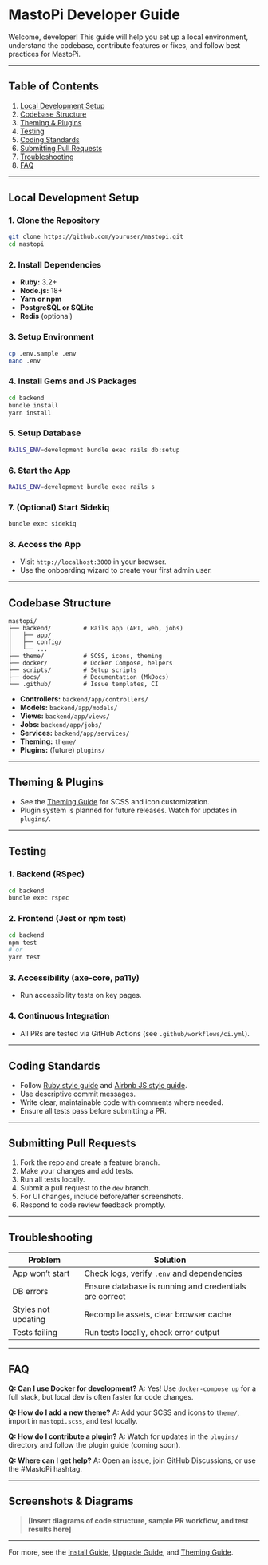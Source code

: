 # MastoPi Developer Guide

Welcome, developer! This guide will help you set up a local environment, understand the codebase, contribute features or fixes, and follow best practices for MastoPi.

---

## Table of Contents
1. [Local Development Setup](#local-development-setup)
2. [Codebase Structure](#codebase-structure)
3. [Theming & Plugins](#theming--plugins)
4. [Testing](#testing)
5. [Coding Standards](#coding-standards)
6. [Submitting Pull Requests](#submitting-pull-requests)
7. [Troubleshooting](#troubleshooting)
8. [FAQ](#faq)

---

## Local Development Setup

### 1. Clone the Repository
```sh
git clone https://github.com/youruser/mastopi.git
cd mastopi
```

### 2. Install Dependencies
- **Ruby:** 3.2+
- **Node.js:** 18+
- **Yarn or npm**
- **PostgreSQL or SQLite**
- **Redis** (optional)

### 3. Setup Environment
```sh
cp .env.sample .env
nano .env
```

### 4. Install Gems and JS Packages
```sh
cd backend
bundle install
yarn install
```

### 5. Setup Database
```sh
RAILS_ENV=development bundle exec rails db:setup
```

### 6. Start the App
```sh
RAILS_ENV=development bundle exec rails s
```

### 7. (Optional) Start Sidekiq
```sh
bundle exec sidekiq
```

### 8. Access the App
- Visit `http://localhost:3000` in your browser.
- Use the onboarding wizard to create your first admin user.

---

## Codebase Structure

```
mastopi/
├── backend/         # Rails app (API, web, jobs)
│   ├── app/
│   ├── config/
│   └── ...
├── theme/           # SCSS, icons, theming
├── docker/          # Docker Compose, helpers
├── scripts/         # Setup scripts
├── docs/            # Documentation (MkDocs)
└── .github/         # Issue templates, CI
```

- **Controllers:** `backend/app/controllers/`
- **Models:** `backend/app/models/`
- **Views:** `backend/app/views/`
- **Jobs:** `backend/app/jobs/`
- **Services:** `backend/app/services/`
- **Theming:** `theme/`
- **Plugins:** (future) `plugins/`

---

## Theming & Plugins
- See the [Theming Guide](theming.md) for SCSS and icon customization.
- Plugin system is planned for future releases. Watch for updates in `plugins/`.

---

## Testing

### 1. Backend (RSpec)
```sh
cd backend
bundle exec rspec
```

### 2. Frontend (Jest or npm test)
```sh
cd backend
npm test
# or
yarn test
```

### 3. Accessibility (axe-core, pa11y)
- Run accessibility tests on key pages.

### 4. Continuous Integration
- All PRs are tested via GitHub Actions (see `.github/workflows/ci.yml`).

---

## Coding Standards
- Follow [Ruby style guide](https://rubystyle.guide/) and [Airbnb JS style guide](https://github.com/airbnb/javascript).
- Use descriptive commit messages.
- Write clear, maintainable code with comments where needed.
- Ensure all tests pass before submitting a PR.

---

## Submitting Pull Requests
1. Fork the repo and create a feature branch.
2. Make your changes and add tests.
3. Run all tests locally.
4. Submit a pull request to the `dev` branch.
5. For UI changes, include before/after screenshots.
6. Respond to code review feedback promptly.

---

## Troubleshooting

| Problem | Solution |
|---------|----------|
| App won’t start | Check logs, verify `.env` and dependencies |
| DB errors | Ensure database is running and credentials are correct |
| Styles not updating | Recompile assets, clear browser cache |
| Tests failing | Run tests locally, check error output |

---

## FAQ

**Q: Can I use Docker for development?**
A: Yes! Use `docker-compose up` for a full stack, but local dev is often faster for code changes.

**Q: How do I add a new theme?**
A: Add your SCSS and icons to `theme/`, import in `mastopi.scss`, and test locally.

**Q: How do I contribute a plugin?**
A: Watch for updates in the `plugins/` directory and follow the plugin guide (coming soon).

**Q: Where can I get help?**
A: Open an issue, join GitHub Discussions, or use the #MastoPi hashtag.

---

## Screenshots & Diagrams

> **[Insert diagrams of code structure, sample PR workflow, and test results here]**

---

For more, see the [Install Guide](install.md), [Upgrade Guide](upgrade.md), and [Theming Guide](theming.md).
